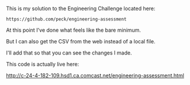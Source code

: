 This is my solution to the Engineering Challenge located here:

	https://github.com/peck/engineering-assessment

At this point I've done what feels like the bare minimum.

But I can also get the CSV from the web instead of a local file.

I'll add that so that you can see the changes I made.

This code is actually live here:

http://c-24-4-182-109.hsd1.ca.comcast.net/engineering-assessment.html
